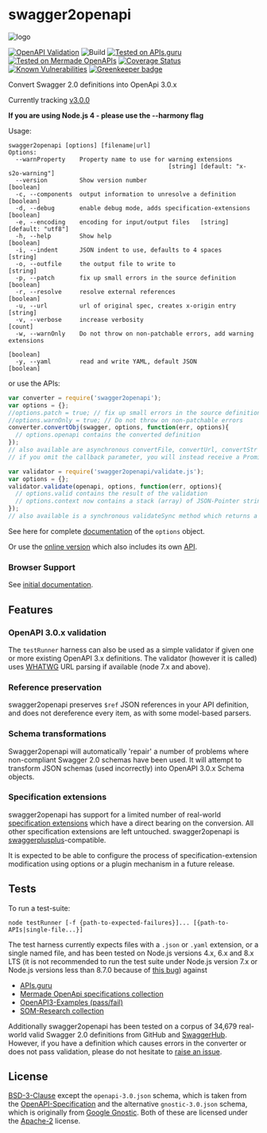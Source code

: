 # swagger2openapi

![logo](https://github.com/Mermade/swagger2openapi/blob/master/docs/logo.png?raw=true)

[![OpenAPI Validation](https://openapi-converter.herokuapp.com/api/v1/badge?url=https://openapi-converter.herokuapp.com/examples/openapi.json)](https://openapi-converter.herokuapp.com/api/v1/validate?url=https://openapi-converter.herokuapp.com/examples/openapi.json)
![Build](https://img.shields.io/travis/Mermade/swagger2openapi/master.svg)
[![Tested on APIs.guru](https://api.apis.guru/badges/tested_on.svg)](https://APIs.guru)
[![Tested on Mermade OpenAPIs](https://img.shields.io/badge/Additional%20Specs-34882-brightgreen.svg)](https://github.com/mermade/openapi-definitions)
[![Coverage Status](https://coveralls.io/repos/github/Mermade/swagger2openapi/badge.svg?branch=master)](https://coveralls.io/github/Mermade/swagger2openapi?branch=master)
[![Known Vulnerabilities](https://snyk.io/test/npm/swagger2openapi/badge.svg)](https://snyk.io/test/npm/swagger2openapi)
[![Greenkeeper badge](https://badges.greenkeeper.io/Mermade/swagger2openapi.svg)](https://greenkeeper.io/)

Convert Swagger 2.0 definitions into OpenApi 3.0.x

Currently tracking [v3.0.0](https://github.com/OAI/OpenAPI-Specification/blob/master/versions/3.0.0.md)

**If you are using Node.js 4 - please use the --harmony flag**

Usage:

```
swagger2openapi [options] [filename|url]
Options:
  --warnProperty    Property name to use for warning extensions
                                             [string] [default: "x-s2o-warning"]
  --version         Show version number                                [boolean]
  -c, --components  output information to unresolve a definition       [boolean]
  -d, --debug       enable debug mode, adds specification-extensions   [boolean]
  -e, --encoding    encoding for input/output files   [string] [default: "utf8"]
  -h, --help        Show help                                          [boolean]
  -i, --indent      JSON indent to use, defaults to 4 spaces            [string]
  -o, --outfile     the output file to write to                         [string]
  -p, --patch       fix up small errors in the source definition       [boolean]
  -r, --resolve     resolve external references                        [boolean]
  -u, --url         url of original spec, creates x-origin entry        [string]
  -v, --verbose     increase verbosity                                   [count]
  -w, --warnOnly    Do not throw on non-patchable errors, add warning extensions
                                                                       [boolean]
  -y, --yaml        read and write YAML, default JSON                  [boolean]
```

or use the APIs:

```javascript
var converter = require('swagger2openapi');
var options = {};
//options.patch = true; // fix up small errors in the source definition
//options.warnOnly = true; // Do not throw on non-patchable errors
converter.convertObj(swagger, options, function(err, options){
  // options.openapi contains the converted definition
});
// also available are asynchronous convertFile, convertUrl, convertStr and convertStream functions
// if you omit the callback parameter, you will instead receive a Promise
```

```javascript
var validator = require('swagger2openapi/validate.js');
var options = {};
validator.validate(openapi, options, function(err, options){
  // options.valid contains the result of the validation
  // options.context now contains a stack (array) of JSON-Pointer strings
});
// also available is a synchronous validateSync method which returns a boolean
```

See here for complete [documentation](/docs/options.md) of the `options` object.

Or use the [online version](https://openapi-converter.herokuapp.com) which also includes its own [API](http://petstore.swagger.io/?url=https://openapi-converter.herokuapp.com/contract/swagger.json).

### Browser Support

See [initial documentation](/docs/browser.md).

## Features

### OpenAPI 3.0.x validation

The `testRunner` harness can also be used as a simple validator if given one or more existing OpenAPI 3.x definitions. The validator (however it is called) uses [WHATWG](https://whatwg.org/) URL parsing if available (node 7.x and above).

### Reference preservation

swagger2openapi preserves `$ref` JSON references in your API definition, and does not dereference
every item, as with some model-based parsers.

### Schema transformations

Swagger2openapi will automatically 'repair' a number of problems where non-compliant Swagger 2.0 schemas have been used. It will attempt to transform JSON schemas (used incorrectly) into OpenAPI 3.0.x Schema objects.

### Specification extensions

swagger2openapi has support for a limited number of real-world [specification extensions](/docs/extensions.md) which have a direct bearing on the conversion. All other specification extensions are left untouched. swagger2openapi is [swaggerplusplus](https://github.com/mermade/swaggerplusplus)-compatible.

It is expected to be able to configure the process of specification-extension modification using options or a plugin mechanism in a future release.

## Tests

To run a test-suite:

```shell
node testRunner [-f {path-to-expected-failures}]... [{path-to-APIs|single-file...}]
```

The test harness currently expects files with a `.json` or `.yaml` extension, or a single named file, and has been tested on Node.js versions 4.x, 6.x and 8.x LTS (it is not recommended to run the test suite under Node.js version 7.x or Node.js versions less than 8.7.0 because of [this bug](https://github.com/nodejs/node/issues/13048)) against

* [APIs.guru](https://github.com/APIs-guru/openapi-directory)
* [Mermade OpenApi specifications collection](https://github.com/mermade/openapi_specifications)
* [OpenAPI3-Examples (pass/fail)](https://github.com/mermade/openapi3-examples)
* [SOM-Research collection](https://github.com/SOM-Research/hapi)

Additionally swagger2openapi has been tested on a corpus of 34,679 real-world valid Swagger 2.0 definitions from GitHub and [SwaggerHub](https://swaggerhub.com/). However, if you have a definition which causes errors in the converter or does not pass validation, please do not hesitate to [raise an issue](https://github.com/Mermade/swagger2openapi/issues).


## License

[BSD-3-Clause](LICENSE) except the `openapi-3.0.json` schema, which is taken from the [OpenAPI-Specification](https://github.com/OAI/OpenAPI-Specification/blob/master/schemas/v3.0/schema.json) and the alternative `gnostic-3.0.json` schema, which is originally from [Google Gnostic](https://github.com/googleapis/gnostic/blob/master/OpenAPIv3/openapi-3.0.json). Both of these are licensed under the [Apache-2](http://www.apache.org/licenses/LICENSE-2.0) license.
